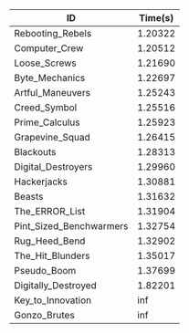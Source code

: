 |ID|Time(s)|
|-|-|
|Rebooting_Rebels|1.20322|
|Computer_Crew|1.20512|
|Loose_Screws|1.21690|
|Byte_Mechanics|1.22697|
|Artful_Maneuvers|1.25243|
|Creed_Symbol|1.25516|
|Prime_Calculus|1.25923|
|Grapevine_Squad|1.26415|
|Blackouts|1.28313|
|Digital_Destroyers|1.29960|
|Hackerjacks|1.30881|
|Beasts|1.31632|
|The_ERROR_List|1.31904|
|Pint_Sized_Benchwarmers|1.32754|
|Rug_Heed_Bend|1.32902|
|The_Hit_Blunders|1.35017|
|Pseudo_Boom|1.37699|
|Digitally_Destroyed|1.82201|
|Key_to_Innovation|inf|
|Gonzo_Brutes|inf|
